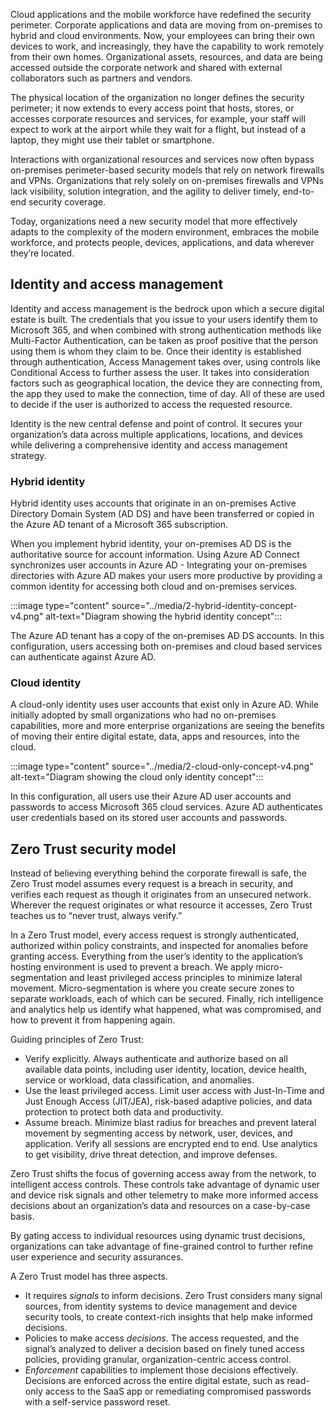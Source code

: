 Cloud applications and the mobile workforce have redefined the security perimeter. Corporate applications and data are moving from on-premises to hybrid and cloud environments. Now, your employees can bring their own devices to work, and increasingly, they have the capability to work remotely from their own homes. Organizational assets, resources, and data are being accessed outside the corporate network and shared with external collaborators such as partners and vendors.

The physical location of the organization no longer defines the security perimeter; it now extends to every access point that hosts, stores, or accesses corporate resources and services, for example, your staff will expect to work at the airport while they wait for a flight, but instead of a laptop, they might use their tablet or smartphone.

Interactions with organizational resources and services now often bypass on-premises perimeter-based security models that rely on network firewalls and VPNs. Organizations that rely solely on on-premises firewalls and VPNs lack visibility, solution integration, and the agility to deliver timely, end-to-end security coverage.

Today, organizations need a new security model that more effectively adapts to the complexity of the modern environment, embraces the mobile workforce, and protects people, devices, applications, and data wherever they’re located.

## Identity and access management

Identity and access management is the bedrock upon which a secure digital estate is built. The credentials that you issue to your users identify them to Microsoft 365, and when combined with strong authentication methods like Multi-Factor Authentication, can be taken as proof positive that the person using them is whom they claim to be. Once their identity is established through authentication, Access Management takes over, using controls like Conditional Access to further assess the user. It takes into consideration factors such as geographical location, the device they are connecting from, the app they used to make the connection, time of day. All of these are used to decide if the user is authorized to access the requested resource.

Identity is the new central defense and point of control. It secures your organization’s data across multiple applications, locations, and devices while delivering a comprehensive identity and access management strategy.

### Hybrid identity

Hybrid identity uses accounts that originate in an on-premises Active Directory Domain System (AD DS) and have been transferred or copied in the Azure AD tenant of a Microsoft 365 subscription.

When you implement hybrid identity, your on-premises AD DS is the authoritative source for account information. Using Azure AD Connect synchronizes user accounts in Azure AD - Integrating your on-premises directories with Azure AD makes your users more productive by providing a common identity for accessing both cloud and on-premises services.

:::image type="content" source="../media/2-hybrid-identity-concept-v4.png" alt-text="Diagram showing the hybrid identity concept":::

The Azure AD tenant has a copy of the on-premises AD DS accounts. In this configuration, users accessing both on-premises and cloud based services can authenticate against Azure AD.

### Cloud identity

A cloud-only identity uses user accounts that exist only in Azure AD.  While initially adopted by small organizations who had no on-premises capabilities, more and more enterprise organizations are seeing the benefits of moving their entire digital estate, data, apps and resources, into the cloud.

:::image type="content" source="../media/2-cloud-only-concept-v4.png" alt-text="Diagram showing the cloud only identity concept":::

In this configuration, all users use their Azure AD user accounts and passwords to access Microsoft 365 cloud services. Azure AD authenticates user credentials based on its stored user accounts and passwords.
 
## Zero Trust security model

Instead of believing everything behind the corporate firewall is safe, the Zero Trust model assumes every request is a breach in security, and verifies each request as though it originates from an unsecured network. Wherever the request originates or what resource it accesses, Zero Trust teaches us to “never trust, always verify.”

In a Zero Trust model, every access request is strongly authenticated, authorized within policy constraints, and inspected for anomalies before granting access. Everything from the user’s identity to the application’s hosting environment is used to prevent a breach. We apply micro-segmentation and least privileged access principles to minimize lateral movement. Micro-segmentation is where you create secure zones to separate workloads, each of which can be secured. Finally, rich intelligence and analytics help us identify what happened, what was compromised, and how to prevent it from happening again.

Guiding principles of Zero Trust:

- Verify explicitly. Always authenticate and authorize based on all available data points, including user identity, location, device health, service or workload, data classification, and anomalies.
- Use the least privileged access. Limit user access with Just-In-Time and Just Enough Access (JIT/JEA), risk-based adaptive policies, and data protection to protect both data and productivity.
- Assume breach. Minimize blast radius for breaches and prevent lateral movement by segmenting access by network, user, devices, and application. Verify all sessions are encrypted end to end. Use analytics to get visibility, drive threat detection, and improve defenses.

Zero Trust shifts the focus of governing access away from the network, to intelligent access controls. These controls take advantage of dynamic user and device risk signals and other telemetry to make more informed access decisions about an organization’s data and resources on a case-by-case basis.

By gating access to individual resources using dynamic trust decisions, organizations can take advantage of fine-grained control to further refine user experience and security assurances.

A Zero Trust model has three aspects.

- It requires *signals* to inform decisions. Zero Trust considers many signal sources, from identity systems to device management and device security tools, to create context-rich insights that help make informed decisions.
- Policies to make access *decisions*. The access requested, and the signal’s analyzed to deliver a decision based on finely tuned access policies, providing granular, organization-centric access control.
- *Enforcement* capabilities to implement those decisions effectively. Decisions are enforced across the entire digital estate, such as read-only access to the SaaS app or remediating compromised passwords with a self-service password reset.
